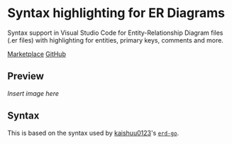 # Syntax highlighting for ER Diagrams

Syntax support in Visual Studio Code for Entity-Relationship Diagram files (.er files) with highlighting for entities, primary keys, comments and more.

[Marketplace](https://marketplace.visualstudio.com/items?itemName=mikkel-ol.er-syntax-highlighting)
[GitHub](https://github.com/mikkel-ol/vsc-er-syntax-highlighting)

## Preview

*Insert image here*

## Syntax

This is based on the syntax used by [kaishuu0123](https://github.com/kaishuu0123)'s [`erd-go`](https://github.com/kaishuu0123/erd-go/).